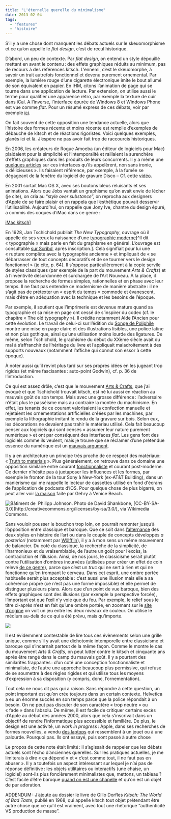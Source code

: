 ```yaml
---
title: "L'éternelle querelle du minimalisme"
date: 2013-02-04
tags:
  - "features"
  - "histoire"
---
```


S’il y a une chose dont manquent les débats actuels sur le skeuomorphisme et ce qu’on appelle le _flat design_, c’est de recul historique.

D’abord, un peu de contexte. Par _flat design_, on entend un style dépouillé mettant en avant le contenu : des effets graphiques réduits au minimum, pas de recours à des références kitsch. L’ennemi, c’est le skeuomorphe, à savoir un trait autrefois fonctionnel et devenu purement ornemental. Par exemple, la lumière rouge d’une cigarette électronique imite le bout allumé de son équivalent en papier. En IHM, citons l’animation de page qui se tourne dans une application de lecture. Par extension, on utilise aussi le terme pour qualifier une apparence rétro, par exemple la texture de cuir dans iCal. A l’inverse, l’interface épurée de Windows 8 et Windows Phone est vue comme _flat_. Pour un résumé express de ces débats, voir par exemple [ici](http://www.elezea.com/2013/02/from-flat-design-to-flatline/).

On fait souvent de cette opposition une tendance actuelle, alors que l’histoire des formes récente et moins récente est remplie d’exemples de débauche de kitsch et de réactions rigoristes. Voici quelques exemples, glanés ici et là. J’espère ne pas avoir fait trop de raccourcis historiques.

En 2006, les créateurs de Rogue Amoeba (un éditeur de logiciels pour Mac) plaidaient pour la simplicité et l’intemporalité et raillaient la surenchère d’effets graphiques dans les produits de leurs concurrents. Il y a même une [quelques articles](https://www.wired.com/2007/06/core-anim/) sur ces interfaces qu’ils appelèrent, non sans ironie, « délicieuses ». Ils faisaient référence, par exemple, à la fumée se dégageant de la fenêtre du logiciel de gravure Disco – Cf. cette [vidéo](https://www.youtube.com/watch?v=Zm1dMq1ENB8).

En 2001 sortait Mac OS X, avec ses boutons bleus reluisants et ses animations. Alors que Jobs vantait un graphisme qu’on avait envie de lécher (je cite), on cria au “_style over substance_”, on reprocha aux designers d’Apple de se faire plaisir et on rappela que l’esthétique pouvait desservir l’utilisabilité. Aujourd’hui, on rappelle que Jony Ive, chantre du design épuré, a commis des coques d’iMac dans ce genre :

[iMac kitsch](/assets/images/iMac-kitsch.png)]

En 1928, Jan Tschichold publiait _The New Typography_, ouvrage où il appelle de ses vœux la naissance d’une [typographie moderne](http://en.wikipedia.org/wiki/Modern_typography)[^Il dit « typographie » mais parle en fait du graphisme en général. L’ouvrage est consultable [sur Scribd](http://www.scribd.com/doc/82664550/Tschichold-Jan-The-New-Typography-Eng), après inscription.]. Cela signifiait pour lui une « rupture complète avec la typographie ancienne » et impliquait de « se débarrasser de tout concepts décoratifs et de se tourner vers le design fonctionnel » (je cite, p. 64). Il s’oppose particulièrement à la copie servile de styles classiques (par exemple de la part du mouvement _Arts & Crafts_) et à l’inventivité désordonnée et surchargée de l’Art Nouveau. À la place, il propose la recherche de formes simples, rationnelles et en phase avec leur temps. Il ne faut pas entendre ce modernisme de manière abstraite : il ne s’agit pas de prétexter un « esprit du temps » commode et évanescent, mais d’être en adéquation avec la technique et les besoins de l’époque.

Par exemple, il soutient que l’imprimerie est devenue mature quand sa typographie et sa mise en page ont cessé de s’inspirer du codex (cf. le chapitre « The old typography »). Il crédite notamment Alde l’Ancien pour cette évolution. Le travail de celui-ci sur l’édition du [Songe de Poliphile](http://fr.wikipedia.org/wiki/Hypnerotomachia_Poliphili) montre une mise en page claire et des illustrations lisibles, une police latine et non plus gothique, ainsi qu’une utilisation moins lourde des ligatures. De même, selon Tschichold, le graphisme du début du XXème siècle avait du mal à s’affranchir de l’héritage du livre et l’appliquait maladroitement à des supports nouveaux (notamment l’affiche qui connut son essor à cette époque).

À noter aussi qu’il revint plus tard sur ses propres idées en les jugeant trop rigides (et même fascisantes : auto-point Godwin), cf. p. 36 de l’introduction.

Ce qui est assez drôle, c’est que le mouvement [Arts & Crafts](http://en.wikipedia.org/wiki/Arts_and_Crafts_movement), que j’ai évoqué et que Tschichold trouvait kitsch, est né lui aussi en réaction au mauvais goût de son temps. Mais avec une grosse différence : l’adversaire n’était plus le passéisme mais au contraire la montée du machinisme. En effet, les tenants de ce courant valorisaient la confection manuelle et rejetaient les ornementations artificielles créées par les machines, par exemple la lithographie imitant le rendu de la gravure sur bois. Selon eux, les décorations ne devaient pas trahir le matériau utilisé. Cela fait beaucoup penser aux logiciels qui sont censés « assumer leur nature purement numérique » et ont par conséquent des interfaces _flat_. Les gens font des logiciels comme ils veulent, mais je trouve que se réclamer d’une prétendue essence du numérique est un [mauvais argument](http://toutcequibouge.net/2012/10/un-exemple-de-fantasme-sur-le-num-rique/).

Il y a en architecture un principe très proche de ce respect des matériaux: « [Truth to materials](http://en.wikipedia.org/wiki/Truth_to_materials) ». Plus généralement, on retrouve dans ce domaine une opposition similaire entre courant [fonctionnaliste](http://en.wikipedia.org/wiki/Form_follows_function) et courant post-moderne. Ce dernier n’hésite pas à juxtaposer les influences et les formes, par exemple le fronton de la tour Sony à New-York (ex-AT&T Building), dans un maniérisme qui me rappelle le lecteur de cassettes utilisé en fond d'écrans de l’application de podcasts d’iOS. Pour quelque chose de plus bigarré, on peut aller voir [la maison](http://www.greatbuildings.com/buildings/Venice_Beach_House.html) faite par Gehry à Venice Beach.

![](/assets/images/sony_building_by_david_shankbone_crop.jpg "Bâtiment de  Philipp Johnson. Photo de David Shankbone, [CC-BY-SA-3.0](http://creativecommons.org/licenses/by-sa/3.0/), via Wikimedia Commons.")



Sans vouloir pousser le bouchon trop loin, on pourrait remonter jusqu’à l’opposition entre classique et baroque. Que ce soit dans [l’alternance](http://web.archive.org/web/20130323034614/http://www.lepanoptique.com/sections/histoire/classicisme-contre-baroque-un-combat-d%E2%80%99exces) des deux styles en histoire de l’art ou dans le couple de concepts développés _a posteriori_ (notamment par [Wölfflin](http://en.wikipedia.org/wiki/Heinrich_W%C3%B6lfflin#Principles_of_Art_History)), il y a à mon sens un même mouvement de balancier. Du coté du classique, la recherche de la simplicité, de l’harmonieux et du vraisemblable, de l’autre un goût pour l’excès, la contradiction et l’illusion. Ainsi, de nos jours, le classicisme serait plutôt contre l’utilisation d’ombres incurvées (utilisées pour créer un effet de coin relevé [de ce genre](http://www.iceflowstudios.com/v3/wp-content/uploads/2012/09/CurvedThumb.jpg)), parce que c’est un _truc_ qui ne sert à rien et qui ne fonctionne qu’en trompant le cerveau. Dans cet esprit, une ombre portée habituelle serait plus acceptable : c’est aussi une illusion mais elle a sa cohérence propre (ce n’est pas une forme impossible) et elle permet de distinguer plusieurs plans. Alors que d’un point de vue baroque, bien des effets graphiques sont des illusions (par exemple la perspective forcée), l’important est que l’œil n’y voie que du feu. Par exemple, le relief sous le titre ci-après n’est en fait qu’une ombre portée, en zoomant sur le [site d’origine](http://bjango.com/articles/) on voit un jeu entre les deux niveaux de couleur. On utilise le médium au-delà de ce qui a été prévu, mais qu’importe.

![](/assets/images/tumblr_inline_mhbsgyTiG31qz4rgp.png)

Il est évidemment contestable de lire tous ces évènements selon une grille unique, comme s’il y avait une dichotomie intemporelle entre classicisme et baroque qui s’incarnait partout de la même façon. Comme le montre le cas du mouvement _Arts & Crafts_, on peut lutter contre le kitsch et cinquante ans après être rangé dans le camp du mauvais goût. Il y a pourtant des similarités frappantes : d’un coté une conception fonctionnaliste et minimaliste, de l’autre une approche beaucoup plus permissive, qui refuse de se soumettre à des règles rigides et qui utilise tous les moyens d’expression à sa disposition (y compris, donc, l’ornementation).

Tout cela ne nous dit pas qui a raison. Sans répondre à cette question, un point important est qu’on crée toujours dans un certain contexte. Helvetica a eu un énorme succès en son temps parce que la police répondait à un besoin. On ne peut pas discuter de son caractère « trop neutre » ou « fade » dans l’absolu. De même, il est facile de critiquer certains excès d’Apple au début des années 2000, alors que cela s’inscrivait dans un objectif de rendre l’informatique plus accessible et familière. De plus, le design est une activité, un _work in progress_ : Apple, dans ses recherches de formes nouvelles, a vendu [des laptops](http://fr.wikipedia.org/wiki/IBook#iBook_G3_.28.22Palourde.22.29) qui ressemblent à un jouet ou à une palourde. Pourquoi pas. Ils ont essayé, puis sont passé à autre chose

Le propos de cette note était limité : il s’agissait de rappeler que les débats actuels sont l’écho d’anciennes querelles. Sur les pratiques actuelles, je me limiterais à dire « ça dépend » et « c’est comme tout, il ne faut pas en abuser ». Il y a toutefois un aspect intéressant sur lequel je n’ai pas de réponse définitive : les objets utilitaires ou interactifs (une chaise, un logiciel) sont-ils plus foncièrement minimalistes que, mettons, un tableau ? C’est facile d’être baroque [quand on est une chapelle](http://fr.wikipedia.org/wiki/Transverb%C3%A9ration_de_sainte_Th%C3%A9r%C3%A8se) et qu’on est un objet de pur adoration.


ADDENDUM : J’ajoute au dossier le livre de Gillo Dorfles _Kitsch: The World of Bad Taste_, publié en 1968, qui appelle kitsch tout objet prétendant être autre chose que ce qu’il est vraiment, avec tout une rhétorique “authenticité VS production de masse”.
